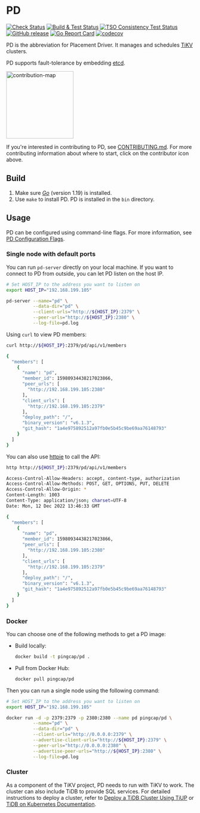 # PD

[![Check Status](https://github.com/tikv/pd/actions/workflows/check.yaml/badge.svg)](https://github.com/tikv/pd/actions/workflows/check.yaml)
[![Build & Test Status](https://github.com/tikv/pd/actions/workflows/pd-tests.yaml/badge.svg?branch=master)](https://github.com/tikv/pd/actions/workflows/pd-tests.yaml)
[![TSO Consistency Test Status](https://github.com/tikv/pd/actions/workflows/tso-consistency-test.yaml/badge.svg)](https://github.com/tikv/pd/actions/workflows/tso-consistency-test.yaml)
[![GitHub release](https://img.shields.io/github/release/tikv/pd.svg)](https://github.com/tikv/pd/releases)
[![Go Report Card](https://goreportcard.com/badge/github.com/tikv/pd)](https://goreportcard.com/report/github.com/tikv/pd)
[![codecov](https://codecov.io/gh/tikv/pd/branch/master/graph/badge.svg)](https://codecov.io/gh/tikv/pd)

PD is the abbreviation for Placement Driver. It manages and schedules [TiKV](https://github.com/tikv/tikv) clusters.

PD supports fault-tolerance by embedding [etcd](https://github.com/etcd-io/etcd).

[<img src="docs/contribution-map.png" alt="contribution-map" width="180"/>](https://github.com/pingcap/tidb-map/blob/master/maps/contribution-map.md#pd-placement-driver-for-tikv)

If you're interested in contributing to PD, see [CONTRIBUTING.md](./CONTRIBUTING.md). For more contributing information about where to start, click on the contributor icon above.

## Build

1. Make sure [*Go*](https://golang.org/) (version 1.19) is installed.
2. Use `make` to install PD. PD is installed in the `bin` directory.

## Usage

PD can be configured using command-line flags. For more information, see [PD Configuration Flags](https://docs.pingcap.com/tidb/stable/command-line-flags-for-pd-configuration).

### Single node with default ports

You can run `pd-server` directly on your local machine. If you want to connect to PD from outside, you can let PD listen on the host IP.

```bash
# Set HOST_IP to the address you want to listen on
export HOST_IP="192.168.199.105"

pd-server --name="pd" \
          --data-dir="pd" \
          --client-urls="http://${HOST_IP}:2379" \
          --peer-urls="http://${HOST_IP}:2380" \
          --log-file=pd.log
```

Using `curl` to view PD members:

```bash
curl http://${HOST_IP}:2379/pd/api/v1/members

{
  "members": [
    {
      "name": "pd",
      "member_id": 15980934438217023866,
      "peer_urls": [
        "http://192.168.199.105:2380"
      ],
      "client_urls": [
        "http://192.168.199.105:2379"
      ],
      "deploy_path": "/",
      "binary_version": "v6.1.3",
      "git_hash": "1a4e975892512a97fb0e5b45c9be69aa76148793"
    }
  ]
}
```

You can also use [httpie](https://github.com/jkbrzt/httpie) to call the API:

```bash
http http://${HOST_IP}:2379/pd/api/v1/members

Access-Control-Allow-Headers: accept, content-type, authorization
Access-Control-Allow-Methods: POST, GET, OPTIONS, PUT, DELETE
Access-Control-Allow-Origin: *
Content-Length: 1003
Content-Type: application/json; charset=UTF-8
Date: Mon, 12 Dec 2022 13:46:33 GMT

{
  "members": [
    {
      "name": "pd",
      "member_id": 15980934438217023866,
      "peer_urls": [
        "http://192.168.199.105:2380"
      ],
      "client_urls": [
        "http://192.168.199.105:2379"
      ],
      "deploy_path": "/",
      "binary_version": "v6.1.3",
      "git_hash": "1a4e975892512a97fb0e5b45c9be69aa76148793"
    }
  ]
}
```

### Docker

You can choose one of the following methods to get a PD image:

- Build locally:

    ```bash
    docker build -t pingcap/pd .
    ```

- Pull from Docker Hub:

    ```bash
    docker pull pingcap/pd
    ```

Then you can run a single node using the following command:

```bash
# Set HOST_IP to the address you want to listen on
export HOST_IP="192.168.199.105"

docker run -d -p 2379:2379 -p 2380:2380 --name pd pingcap/pd \
          --name="pd" \
          --data-dir="pd" \
          --client-urls="http://0.0.0.0:2379" \
          --advertise-client-urls="http://${HOST_IP}:2379" \
          --peer-urls="http://0.0.0.0:2380" \
          --advertise-peer-urls="http://${HOST_IP}:2380" \
          --log-file=pd.log
```

### Cluster

As a component of the TiKV project, PD needs to run with TiKV to work. The cluster can also include TiDB to provide SQL services. For detailed instructions to deploy a cluster, refer to [Deploy a TiDB Cluster Using TiUP](https://docs.pingcap.com/tidb/stable/production-deployment-using-tiup) or [TiDB on Kubernetes Documentation](https://docs.pingcap.com/tidb-in-kubernetes/stable).

<!-- test -->
